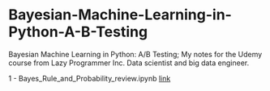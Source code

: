 # Bayesian-Machine-Learning-in-Python-A-B-Testing
Bayesian Machine Learning in Python: A/B Testing; My notes for the Udemy course from Lazy Programmer Inc. Data scientist and big data engineer.

1 - Bayes_Rule_and_Probability_review.ipynb [link](tpalczew/Bayes_Rule_and_Probability_review.ipynb)


